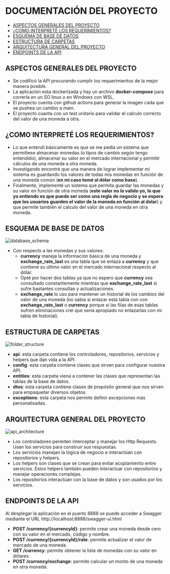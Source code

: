 # DOCUMENTACIÓN DEL PROYECTO

- [ASPECTOS GENERALES DEL PROYECTO](#aspectos-generales-del-proyecto)
- [¿COMO INTERPRETÉ LOS REQUERIMIENTOS?](#como-interpreté-los-requerimientos)
- [ESQUEMA DE BASE DE DATOS](#esquema-de-base-de-datos)
- [ESTRUCTURA DE CARPETAS](#estructura-de-carpetas)
- [ARQUITECTURA GENERAL DEL PROYECTO](#arquitectura-general-del-proyecto)
- [ENDPOINTS DE LA API](#endpoints-de-la-api)


## ASPECTOS GENERALES DEL PROYECTO
- Se codificó la API procurando cumplir los requerimientos de la mejor manera posible.
- La aplicación esta dockerizada y hay un archivo **docker-compose** para correrla en un SO linux o en Windows con WSL.
- El proyecto cuenta con github actions para generar la imagen cada que se pushea un cambio a main.
- El proyecto cuanta con un test unitario para validar el calculo correcto del valor de una moneda a otra.

## ¿COMO INTERPRETÉ LOS REQUERIMIENTOS?
- Lo que entendí básicamente es que se me pedía un sistema que permitiese almacenar monedas (o tipos de cambio según tengo entendido), almacenar su valor en el mercado internacional y permitir cálculos de una moneda a otra moneda.
- Investigando encontré que una manera de lograr implementar mi sistema es guardando los valores de todas mis monedas en función de una moneda común (**en mi caso tomé al dólar como base**).
- Finalmente, implementé un sistema que permita guardar las monedas y su valor en función de otra moneda (**este valor no lo valido yo, lo que yo entiendo es que puede ser como una regla de negocio y se espera que los usuarios guarden el valor de la moneda en función al dolar**) y que permite también el calculo del valor de una moneda en otra moneda.


## ESQUEMA DE BASE DE DATOS
![database_schema](https://github.com/Vpp2000/BOA_STAR_Java/assets/48797063/afc64658-373f-4248-a3e4-33b6c569c37d)
- Con respecto a las monedas y sus valores:
    - **currency** maneja la información básica de una moneda y **exchange_rate_last** es una tabla que se enlaza a **currency** y que contiene su último valor en el mercado internacional respecto al dólar.
    - Opté por hacer dos tablas ya que no espero que **currency** sea consultado constantemente mientras que **exchange_rate_last** si sufre bastantes consultas y actualizaciones.
    - **exchange_rate** lo uso para mantener un historial de los cambios del valor de una moneda (no sabía si enlazar esta tabla con con **exchange_rate_last** o **currency** porque si las filas de esas tablas sufren eliminaciones creí que sería apropiado no enlazarlas con mi tabla de historial).

## ESTRUCTURA DE CARPETAS
![folder_structure](https://github.com/Vpp2000/BOA_STAR_Java/assets/48797063/f2ca9b27-69d2-4781-ae3d-065e85f5e15d)
- **api**: esta carpeta contiene los controladores, repositorios, servicios y helpers que dan vida a la API.
- **config**: esta carpeta contiene clases que sirven para configurar nuestra API.
- **entities**: esta carpeta viena a contener las clases que representan las tablas de la base de datos.
- **dtos**: esta carpeta contiene clases de propósito general que nos sirven para empaquetar diversos objetos.
- **exceptions**: esta carpeta nos permite definir excepciones más personalisadas.

## ARQUITECTURA GENERAL DEL PROYECTO
![api_architecture](https://github.com/Vpp2000/BOA_STAR_Java/assets/48797063/2ac2411f-8c7f-4101-a01f-135ad62fcc75)
- Los controladores permiten interceptar y manejar los Http Requests. Usan los servicios para construir sus respuestas.
- Los servicios manejan la lógica de negocio e interactúan con repositorios y helpers.
- Los helpers son clases que se crean para evitar acoplamiento entre servicios. Estos helpers también pueden interactuar con repositorios y manejar operaciones complejas.
- Los repositorios interactúan con la base de datos y son usados por los servicios.


## ENDPOINTS DE LA API
Al desplegar la aplicación en el puerto 8888 se puede acceder a Swagger mediante el URL http://localhost:8888/swagger-ui.html

- **POST /currency/{currencyId}**: permite crear una moneda desde cero con su valor en el mercado, código y nombre.
- **POST /currency/{currencyId}/rate**: permite actualizar el valor de mercado de una moneda.
- **GET /currency**: permite obtener la lista de monedas con su valor en dólares
- **POST /currency/exchange**: permite calcular un monto de una moneda en otra moneda.
